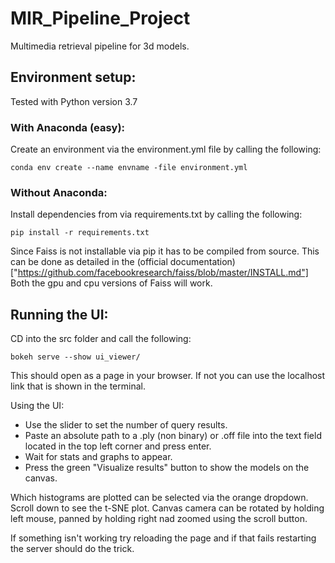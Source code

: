 # MIR_Pipeline_Project


Multimedia retrieval pipeline for 3d models.





## Environment setup: ## 

Tested with Python version 3.7

### With Anaconda (easy): ### 

Create an environment via the environment.yml file by calling the following:
```
conda env create --name envname -file environment.yml
```
### Without Anaconda: ####

Install dependencies from via requirements.txt by calling the following:

```
pip install -r requirements.txt
```

Since Faiss is not installable via pip it has to be compiled from source. This can be done
as detailed in the (official documentation)["https://github.com/facebookresearch/faiss/blob/master/INSTALL.md"]
Both the gpu and cpu versions of Faiss will work.


## Running the UI: ##

CD into the src folder and call the following:

```
bokeh serve --show ui_viewer/
```

This should open as a page in your browser. If not you can use the localhost link that is shown in the terminal.



Using the UI:

* Use the slider to set the number of query results.
* Paste an absolute path to a .ply (non binary) or .off file into the text field located in the top left corner and press enter.
* Wait for stats and graphs to appear.
* Press the green "Visualize results" button to show the models on the canvas.

Which histograms are plotted can be selected via the orange dropdown.
Scroll down to see the t-SNE plot.
Canvas camera can be rotated by holding left mouse, panned by holding right nad zoomed using  the scroll button.

If something isn't working try reloading the page and if that fails restarting the server should do the trick. 



